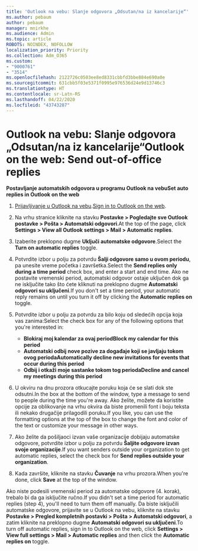 ```yaml
---
title: 'Outlook na vebu: Slanje odgovora „Odsutan/na iz kancelarije“'
ms.author: pebaum
author: pebaum
manager: mnirkhe
ms.audience: Admin
ms.topic: article
ROBOTS: NOINDEX, NOFOLLOW
localization_priority: Priority
ms.collection: Adm_O365
ms.custom:
- "9000761"
- "3514"
ms.openlocfilehash: 2122726c0503ee8ed8331cbbfd3bbe884e690a0e
ms.sourcegitcommit: 631cbb5f03e5371f0995e976536d24e9d13746c3
ms.translationtype: HT
ms.contentlocale: sr-Latn-RS
ms.lasthandoff: 04/22/2020
ms.locfileid: "43743287"
---
```

# <a name="outlook-on-the-web-send-out-of-office-replies"></a><span data-ttu-id="111ba-102">Outlook na vebu: Slanje odgovora „Odsutan/na iz kancelarije“</span><span class="sxs-lookup"><span data-stu-id="111ba-102">Outlook on the web: Send out-of-office replies</span></span>

<span data-ttu-id="111ba-103">**Postavljanje automatskih odgovora u programu Outlook na vebu**</span><span class="sxs-lookup"><span data-stu-id="111ba-103">**Set auto replies in Outlook on the web**</span></span>

1. <span data-ttu-id="111ba-104">[Prijavljivanje u Outlook na vebu](https://support.office.com/article/how-to-sign-in-to-outlook-on-the-web-763fab4d-0138-4814-b450-37fc286bcb79).</span><span class="sxs-lookup"><span data-stu-id="111ba-104">[Sign in to Outlook on the web](https://support.office.com/article/how-to-sign-in-to-outlook-on-the-web-763fab4d-0138-4814-b450-37fc286bcb79).</span></span>

2. <span data-ttu-id="111ba-105">Na vrhu stranice kliknite na stavku **Postavke > Pogledajte sve Outlook postavke > Pošta > Automatski odgovori**.</span><span class="sxs-lookup"><span data-stu-id="111ba-105">At the top of the page, click **Settings > View all Outlook settings > Mail > Automatic replies**.</span></span>

3. <span data-ttu-id="111ba-106">Izaberite preklopno dugme **Uključi automatske odgovore**.</span><span class="sxs-lookup"><span data-stu-id="111ba-106">Select the **Turn on automatic replies** toggle.</span></span>

4. <span data-ttu-id="111ba-107">Potvrdite izbor u polju za potvrdu **Šalji odgovore samo u ovom periodu**, pa unesite vreme početka i završetka.</span><span class="sxs-lookup"><span data-stu-id="111ba-107">Select the **Send replies only during a time period** check box, and enter a start and end time.</span></span> <span data-ttu-id="111ba-108">Ako ne postavite vremenski period, automatski odgovor ostaje uključen dok ga ne isključite tako što ćete kliknuti na preklopno dugme **Automatski odgovori su uključeni**.</span><span class="sxs-lookup"><span data-stu-id="111ba-108">If you don't set a time period, your automatic reply remains on until you turn it off by clicking the **Automatic replies on** toggle.</span></span>

5. <span data-ttu-id="111ba-109">Potvrdite izbor u polju za potvrdu za bilo koju od sledećih opcija koja vas zanima:</span><span class="sxs-lookup"><span data-stu-id="111ba-109">Select the check box for any of the following options that you're interested in:</span></span>
    - <span data-ttu-id="111ba-110">**Blokiraj moj kalendar za ovaj period**</span><span class="sxs-lookup"><span data-stu-id="111ba-110">**Block my calendar for this period**</span></span>
    - <span data-ttu-id="111ba-111">**Automatski odbij nove pozive za događaje koji se javljaju tokom ovog perioda**</span><span class="sxs-lookup"><span data-stu-id="111ba-111">**Automatically decline new invitations for events that occur during this period**</span></span>
    - <span data-ttu-id="111ba-112">**Odbij i otkaži moje sastanke tokom tog perioda**</span><span class="sxs-lookup"><span data-stu-id="111ba-112">**Decline and cancel my meetings during this period**</span></span>

6. <span data-ttu-id="111ba-113">U okviru na dnu prozora otkucajte poruku koja će se slati dok ste odsutni.</span><span class="sxs-lookup"><span data-stu-id="111ba-113">In the box at the bottom of the window, type a message to send to people during the time you're away.</span></span> <span data-ttu-id="111ba-114">Ako želite, možete da koristite opcije za oblikovanje na vrhu okvira da biste promenili font i boju teksta ili nekako drugačije prilagodili poruku.</span><span class="sxs-lookup"><span data-stu-id="111ba-114">If you like, you can use the formatting options at the top of the box to change the font and color of the text or customize your message in other ways.</span></span>

7. <span data-ttu-id="111ba-115">Ako želite da pošiljaoci izvan vaše organizacije dobijaju automatske odgovore, potvrdite izbor u polju za potvrdu **Šaljite odgovore izvan svoje organizacije**.</span><span class="sxs-lookup"><span data-stu-id="111ba-115">If you want senders outside your organization to get automatic replies, select the check box for **Send replies outside your organization**.</span></span>

8. <span data-ttu-id="111ba-116">Kada završite, kliknite na stavku **Čuvanje** na vrhu prozora.</span><span class="sxs-lookup"><span data-stu-id="111ba-116">When you're done, click **Save** at the top of the window.</span></span>

<span data-ttu-id="111ba-117">Ako niste podesili vremenski period za automatske odgovore (4. korak), trebalo bi da ga isključite ručno.</span><span class="sxs-lookup"><span data-stu-id="111ba-117">If you didn't set a time period for automatic replies (step 4), you'll need to turn them off manually.</span></span> <span data-ttu-id="111ba-118">Da biste isključili automatske odgovore, prijavite se u Outlook na vebu, kliknite na stavku **Postavke > Pregled kompletnih postavki > Pošta > Automatski odgovori**, a zatim kliknite na preklopno dugme **Automatski odgovori su uključeni**.</span><span class="sxs-lookup"><span data-stu-id="111ba-118">To turn off automatic replies, sign in to Outlook on the web, click **Settings > View full settings > Mail > Automatic replies** and then click the **Automatic replies on** toggle.</span></span>
